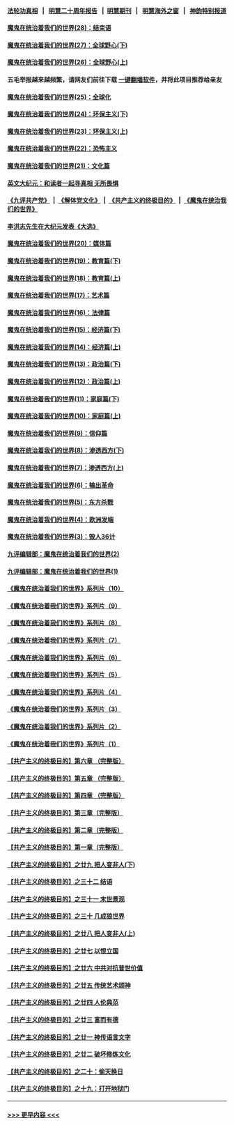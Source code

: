 #### [法轮功真相](https://github.com/gfw-breaker/truth/blob/master/README.md?t=0) &nbsp;&nbsp;|&nbsp;&nbsp; [明慧二十周年报告](https://github.com/gfw-breaker/mh-reports/blob/master/README.md?t=0) &nbsp;&nbsp;|&nbsp;&nbsp;[明慧期刊](https://github.com/gfw-breaker/mh-qikan) &nbsp;&nbsp;|&nbsp;&nbsp; [明慧海外之窗](https://github.com/gfw-breaker/mh-news/blob/master/README.md?t=0) &nbsp;&nbsp;|&nbsp;&nbsp; [神韵特别报道](https://github.com/gfw-breaker/mh-news/blob/master/shenyun.md?t=0)
#### [魔鬼在统治着我们的世界(28)：结束语](../pages/nsc422/n10936246.md?t=06231151) 
#### [魔鬼在统治着我们的世界(27)：全球野心(下)](../pages/nsc422/n10928319.md?t=06231151) 
#### [魔鬼在统治着我们的世界(26)：全球野心(上)](../pages/nsc422/n10900318.md?t=06231151) 
#### 五毛举报越来越频繁，请网友们前往下载 [一键翻墙软件](https://github.com/gfw-breaker/ssr-accounts)，并将此项目推荐给亲友
#### [魔鬼在统治着我们的世界(25)：全球化](../pages/nsc422/n10788205.md?t=06231151) 
#### [魔鬼在统治着我们的世界(24)：环保主义(下)](../pages/nsc422/n10695307.md?t=06231151) 
#### [魔鬼在统治着我们的世界(23)：环保主义(上)](../pages/nsc422/n10688613.md?t=06231151) 
#### [魔鬼在统治着我们的世界(22)：恐怖主义](../pages/nsc422/n10614727.md?t=06231151) 
#### [魔鬼在统治着我们的世界(21)：文化篇](../pages/nsc422/n10597706.md?t=06231151) 
#### [英文大纪元：和读者一起寻真相 无所畏惧](../pages/nsc422/n12542027.md?t=06231151) 
#### [《九评共产党》](https://github.com/begood0513/9ping.md/blob/master/README.md) &nbsp;|&nbsp; [《解体党文化》](../../../../jtdwh.md/blob/master/README.md)  &nbsp;|&nbsp; [《共产主义的终极目的》](../../../../gczydzjmd.md/blob/master/README.md) &nbsp;|&nbsp; [《魔鬼在统治我们的世界》](../../../../mgztzwmdsj.md/blob/master/README.md) 
#### [李洪志先生在大纪元发表《大选》](../pages/nsc422/n12534746.md?t=06231151) 
#### [魔鬼在统治着我们的世界(20)：媒体篇](../pages/nsc422/n10586579.md?t=06231151) 
#### [魔鬼在统治着我们的世界(19)：教育篇(下)](../pages/nsc422/n10564808.md?t=06231151) 
#### [魔鬼在统治着我们的世界(18)：教育篇(上)](../pages/nsc422/n10526970.md?t=06231151) 
#### [魔鬼在统治着我们的世界(17)：艺术篇](../pages/nsc422/n10499093.md?t=06231151) 
#### [魔鬼在统治着我们的世界(16)：法律篇](../pages/nsc422/n10485969.md?t=06231151) 
#### [魔鬼在统治着我们的世界(15)：经济篇(下)](../pages/nsc422/n10469975.md?t=06231151) 
#### [魔鬼在统治着我们的世界(14)：经济篇(上)](../pages/nsc422/n10457370.md?t=06231151) 
#### [魔鬼在统治着我们的世界(13)：政治篇(下)](../pages/nsc422/n10448270.md?t=06231151) 
#### [魔鬼在统治着我们的世界(12)：政治篇(上)](../pages/nsc422/n10444576.md?t=06231151) 
#### [魔鬼在统治着我们的世界(11)：家庭篇(下)](../pages/nsc422/n10440961.md?t=06231151) 
#### [魔鬼在统治着我们的世界(10)：家庭篇(上)](../pages/nsc422/n10435448.md?t=06231151) 
#### [魔鬼在统治着我们的世界(9)：信仰篇](../pages/nsc422/n10432159.md?t=06231151) 
#### [魔鬼在统治着我们的世界(8)：渗透西方(下)](../pages/nsc422/n10429603.md?t=06231151) 
#### [魔鬼在统治着我们的世界(7)：渗透西方(上)](../pages/nsc422/n10426013.md?t=06231151) 
#### [魔鬼在统治着我们的世界(6)：输出革命](../pages/nsc422/n10421536.md?t=06231151) 
#### [魔鬼在统治着我们的世界(5)：东方杀戮](../pages/nsc422/n10417707.md?t=06231151) 
#### [魔鬼在统治着我们的世界(4)：欧洲发端](../pages/nsc422/n10414890.md?t=06231151) 
#### [魔鬼在统治着我们的世界(3)：毁人36计](../pages/nsc422/n10411583.md?t=06231151) 
#### [九评编辑部：魔鬼在统治着我们的世界(2)](../pages/nsc422/n10410036.md?t=06231151) 
#### [九评编辑部：魔鬼在统治着我们的世界(1)](../pages/nsc422/n10406825.md?t=06231151) 
#### [《魔鬼在统治着我们的世界》系列片（10）](../pages/nsc422/n12292670.md?t=06231151) 
#### [《魔鬼在统治着我们的世界》系列片（9）](../pages/nsc422/n12290859.md?t=06231151) 
#### [《魔鬼在统治着我们的世界》系列片（8）](../pages/nsc422/n12287445.md?t=06231151) 
#### [《魔鬼在统治着我们的世界》系列片（7）](../pages/nsc422/n12283425.md?t=06231151) 
#### [《魔鬼在统治着我们的世界》系列片（6）](../pages/nsc422/n12282314.md?t=06231151) 
#### [《魔鬼在统治着我们的世界》系列片（5）](../pages/nsc422/n12281419.md?t=06231151) 
#### [《魔鬼在统治着我们的世界》系列片（4）](../pages/nsc422/n12274024.md?t=06231151) 
#### [《魔鬼在统治着我们的世界》系列片（3）](../pages/nsc422/n12271322.md?t=06231151) 
#### [《魔鬼在统治着我们的世界》系列片（2）](../pages/nsc422/n12269049.md?t=06231151) 
#### [《魔鬼在统治着我们的世界》系列片（1）](../pages/nsc422/n12267575.md?t=06231151) 
#### [【共产主义的终极目的】第六章 （完整版）](../pages/nsc422/n11428913.md?t=06231151) 
#### [【共产主义的终极目的】第五章 （完整版）](../pages/nsc422/n11428912.md?t=06231151) 
#### [【共产主义的终极目的】第四章 （完整版）](../pages/nsc422/n11428907.md?t=06231151) 
#### [【共产主义的终极目的】第三章（完整版）](../pages/nsc422/n11428848.md?t=06231151) 
#### [【共产主义的终极目的】第二章（完整版）](../pages/nsc422/n11428831.md?t=06231151) 
#### [【共产主义的终极目的】第一章（完整版）](../pages/nsc422/n11417651.md?t=06231151) 
#### [【共产主义的终极目的】之廿九 把人变非人(下)](../pages/nsc422/n11344140.md?t=06231151) 
#### [【共产主义的终极目的】之三十二 结语](../pages/nsc422/n11360535.md?t=06231151) 
#### [【共产主义的终极目的】之三十一 末世景观](../pages/nsc422/n11351129.md?t=06231151) 
#### [【共产主义的终极目的】之三十 几成狼世界](../pages/nsc422/n11348280.md?t=06231151) 
#### [【共产主义的终极目的】之廿八 把人变非人(上)](../pages/nsc422/n11340492.md?t=06231151) 
#### [【共产主义的终极目的】之廿七 以恨立国](../pages/nsc422/n11336944.md?t=06231151) 
#### [【共产主义的终极目的】之廿六 中共对抗普世价值](../pages/nsc422/n11324785.md?t=06231151) 
#### [【共产主义的终极目的】之廿五 传统艺术颂神](../pages/nsc422/n11296396.md?t=06231151) 
#### [【共产主义的终极目的】之廿四 人伦典范](../pages/nsc422/n11296397.md?t=06231151) 
#### [【共产主义的终极目的】之廿三 富而有德](../pages/nsc422/n11283598.md?t=06231151) 
#### [【共产主义的终极目的】之廿一 神传语言文字](../pages/nsc422/n11263265.md?t=06231151) 
#### [【共产主义的终极目的】之廿二 破坏修炼文化](../pages/nsc422/n11245728.md?t=06231151) 
#### [【共产主义的终极目的】之二十：偷天换日](../pages/nsc422/n11238846.md?t=06231151) 
#### [【共产主义的终极目的】之十九：打开地狱门](../pages/nsc422/n11206376.md?t=06231151) 

----
#### [ >>> 更早内容 <<< ](../indexes/nsc422-earlier.md)
